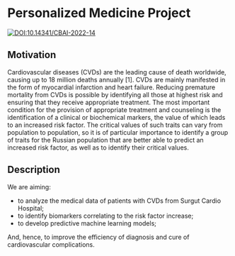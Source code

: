 # Personalized Medicine Project
[![DOI:10.14341/CBAI-2022-14](http://img.shields.io/badge/DOI-10.14341/CBAI.2022.14-B31B1B.svg)](https://doi.org/10.14341/CBAI-2022-14)

## Motivation
Cardiovascular diseases (CVDs) are the leading cause of death worldwide, causing up to 18 million deaths annually [1]. CVDs are mainly manifested in the form of myocardial infarction and heart failure. Reducing premature mortality from CVDs is possible by identifying all those at highest risk and ensuring that they receive appropriate treatment. The most important condition for the provision of appropriate treatment and counseling is the identification of a clinical or biochemical markers, the value of which leads to an increased risk factor. The critical values of such traits can vary from population to population, so it is of particular importance to identify a group of traits for the Russian population that are better able to predict an increased risk factor, as well as to identify their critical values.

## Description
We are aiming:
- to analyze the medical data of patients with CVDs from Surgut Cardio Hospital; 
- to identify biomarkers correlating to the risk factor increase;
- to develop predictive machine learning models;  

And, hence, to improve the efficiency of diagnosis and cure of cardiovascular complications.
